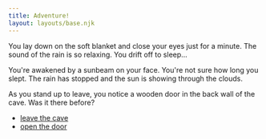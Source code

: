 ```yaml
---
title: Adventure!
layout: layouts/base.njk
---
```


You lay down on the soft blanket and close your eyes just for a minute. The sound of the rain is so relaxing. You drift off to sleep...

You're awakened by a sunbeam on your face. You're not sure how long you slept. The rain has stopped and the sun is showing through the clouds.


As you stand up to leave, you notice a wooden door in the back wall of the cave. Was it there before?

- [leave the cave](/adventure/end-home/)
- [open the door](/adventure/cave-door/)